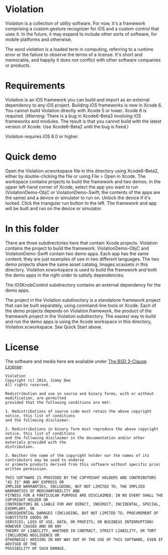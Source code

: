 Violation
=========

Violation is a collection of utility software. For now, it's a framework comprising a custom
gesture recognizer for iOS and a custom control that uses it. In the future, it may
expand to include other sorts of software, for mobile platforms and otherwise.

The word _violation_ is a loaded term in computing, referring to a runtime error or
the failure to observe the terms of a license. It's short and memorable, and happily
it does not conflict with other software companies or products.

Requirements
============

Violation is an iOS framework you can build and import as an external dependency to any iOS
project. Building iOS frameworks is new in Xcode 6. You cannot build Violation directly with
Xcode 5 or lower. Xcode 6 is required. (*Warning:* There is a bug in Xcode6-Beta3 involving
iOS frameworks and modules. The result is that you cannot build with the latest version of
Xcode. Use Xcode6-Beta2 until the bug is fixed.)

Violation requires iOS 6.0 or higher.

Quick demo
==========

Open the Violation.xcworkspace file in this directory using Xcode6-Beta2, either by double-clicking
the file or using File > Open in Xcode. The workspace contains projects to build the framework
and two demos. In the upper left-hand corner of Xcode, select the app you want to run (ViolationDemo-ObjC
or ViolationDemo-Swift; the contents of the apps are the same) and a device or simulator to run on. 
Unlock the device if it's locked. Click the triangular run button to the left. The framework and app 
will be built and run on the device or simulator.

In this folder
==============

There are three subdirectories here that contain Xcode projects. Violation contains the project
to build the framework. ViolationDemo-ObjC and ViolationDemo-Swift contain two demo apps. Each app has the
same content; they are just examples of use in two different languages. The two demo projects share the
same asset catalog, Images.xcassets in this directory. Violation.xcworkspace is used to build the framework
and both the demo apps in the right order to satisfy dependencies.

The IOSKnobControl subdirectory contains an external dependency for the demo apps.

The project in the Violation subdirectory is a standalone framework project that can be built
separately, using command-line tools or Xcode. Each of the demo projects depends on Violation.framework,
the product of the framework project in the Violation subdirectory. The easiest way to build and run the
demo apps is using the Xcode workspace in this directory, Violation.xcworkspace. See Quick Start above.

License
=======

The software and media here are available under [The BSD 3-Clause License](http://opensource.org/licenses/BSD-3-Clause):

```
Violation
Copyright (c) 2014, Jimmy Dee
All rights reserved.

Redistribution and use in source and binary forms, with or without modification, are permitted
provided that the following conditions are met:

1. Redistributions of source code must retain the above copyright notice, this list of conditions
and the following disclaimer.

2. Redistributions in binary form must reproduce the above copyright notice, this list of conditions
and the following disclaimer in the documentation and/or other materials provided with the
distribution.

3. Neither the name of the copyright holder nor the names of its contributors may be used to endorse
or promote products derived from this software without specific prior written permission.

THIS SOFTWARE IS PROVIDED BY THE COPYRIGHT HOLDERS AND CONTRIBUTORS "AS IS" AND ANY EXPRESS OR
IMPLIED WARRANTIES, INCLUDING, BUT NOT LIMITED TO, THE IMPLIED WARRANTIES OF MERCHANTABILITY AND
FITNESS FOR A PARTICULAR PURPOSE ARE DISCLAIMED. IN NO EVENT SHALL THE COPYRIGHT HOLDER OR
CONTRIBUTORS BE LIABLE FOR ANY DIRECT, INDIRECT, INCIDENTAL, SPECIAL, EXEMPLARY, OR
CONSEQUENTIAL DAMAGES (INCLUDING, BUT NOT LIMITED TO, PROCUREMENT OF SUBSTITUTE GOODS OR
SERVICES; LOSS OF USE, DATA, OR PROFITS; OR BUSINESS INTERRUPTION) HOWEVER CAUSED AND ON ANY
THEORY OF LIABILITY, WHETHER IN CONTRACT, STRICT LIABILITY, OR TORT (INCLUDING NEGLIGENCE OR
OTHERWISE) ARISING IN ANY WAY OUT OF THE USE OF THIS SOFTWARE, EVEN IF ADVISED OF THE
POSSIBILITY OF SUCH DAMAGE.
```
